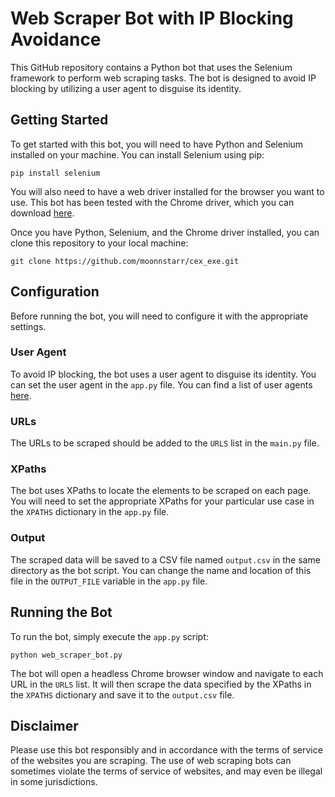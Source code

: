 # Web Scraper Bot with IP Blocking Avoidance

This GitHub repository contains a Python bot that uses the Selenium framework to perform web scraping tasks. The bot is designed to avoid IP blocking by utilizing a user agent to disguise its identity. 

## Getting Started

To get started with this bot, you will need to have Python and Selenium installed on your machine. You can install Selenium using pip:

```pip install selenium```


You will also need to have a web driver installed for the browser you want to use. This bot has been tested with the Chrome driver, which you can download [here](https://chromedriver.chromium.org/downloads).

Once you have Python, Selenium, and the Chrome driver installed, you can clone this repository to your local machine:

```git clone https://github.com/moonnstarr/cex_exe.git```


## Configuration

Before running the bot, you will need to configure it with the appropriate settings.

### User Agent

To avoid IP blocking, the bot uses a user agent to disguise its identity. You can set the user agent in the `app.py` file. You can find a list of user agents [here](https://developers.whatismybrowser.com/useragents/explore/).

### URLs

The URLs to be scraped should be added to the `URLS` list in the `main.py` file.

### XPaths

The bot uses XPaths to locate the elements to be scraped on each page. You will need to set the appropriate XPaths for your particular use case in the `XPATHS` dictionary in the `app.py` file.

### Output

The scraped data will be saved to a CSV file named `output.csv` in the same directory as the bot script. You can change the name and location of this file in the `OUTPUT_FILE` variable in the `app.py` file.

## Running the Bot

To run the bot, simply execute the `app.py` script:

```python web_scraper_bot.py```


The bot will open a headless Chrome browser window and navigate to each URL in the `URLS` list. It will then scrape the data specified by the XPaths in the `XPATHS` dictionary and save it to the `output.csv` file. 

## Disclaimer

Please use this bot responsibly and in accordance with the terms of service of the websites you are scraping. The use of web scraping bots can sometimes violate the terms of service of websites, and may even be illegal in some jurisdictions.

